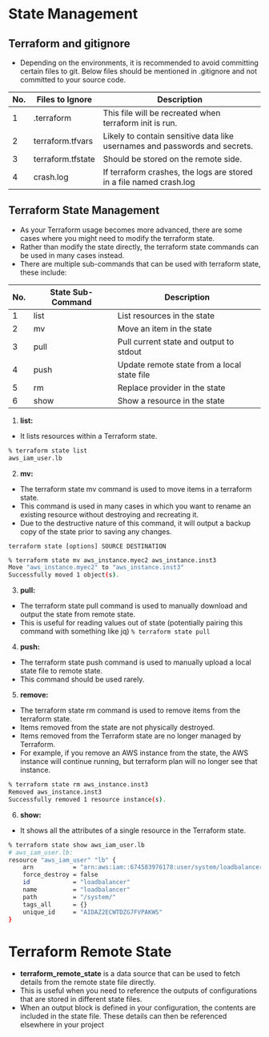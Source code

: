# State Management

## Terraform and gitignore
- Depending on the environments, it is recommended to avoid committing certain files to git. Below files should be mentioned in .gitignore and not committed to your source code.
  
|  No.  |Files to Ignore    |            Description                                                      |
| ----- |------------------ | --------------------------------------------------------------------------- |
|   1   | .terraform        | This file will be recreated when terraform init is run.                     |
|   2   | terraform.tfvars  | Likely to contain sensitive data like usernames and passwords and secrets.  |
|   3   | terraform.tfstate | Should be stored on the remote side.                                        |
|   4   | crash.log         | If terraform crashes, the logs are stored in a file named crash.log         |

## Terraform State Management
- As your Terraform usage becomes more advanced, there are some cases where you might need to modify the terraform state.
- Rather than modify the state directly, the terraform state commands can be used in many cases instead.
- There are multiple sub-commands that can be used with terraform state, these include:

|  No.  | State Sub-Command  |            Description                                      |
| ----- | ------------------ | ----------------------------------------------------------- |
|   1   |      list          |  List resources in the state                                |
|   2   |      mv            |  Move an item in the state                                  |
|   3   |      pull          |  Pull current state and output to stdout                    |
|   4   |      push          |  Update remote state from a local state file                |
|   5   |      rm            |  Replace provider in the state                              |
|   6   |      show          |  Show a resource in the state                               |

1. **list:**
- It lists resources within a Terraform state.
```sh
% terraform state list
aws_iam_user.lb
```
2. **mv:** 
- The terraform state mv command is used to move items in a terraform state.
- This command is used in many cases in which you want to rename an existing resource without destroying and recreating it.
- Due to the destructive nature of this command, it will output a backup copy of the state prior to saving any changes.
  
`terraform state [options] SOURCE DESTINATION`

```sh
% terraform state mv aws_instance.myec2 aws_instance.inst3
Move "aws_instance.myec2" to "aws_instance.inst3"
Successfully moved 1 object(s).
```
3. **pull:**
- The terraform state pull command is used to manually download and output the state from remote state.
- This is useful for reading values out of state (potentially pairing this command with something like jq)
`% terraform state pull`

4. **push:**
- The terraform state push command is used to manually upload a local state file to remote state.
- This command should be used rarely.

5. **remove:**
- The terraform state rm command is used to remove items from the terraform state.
- Items removed from the state are not physically destroyed.
- Items removed from the Terraform state are no longer managed by Terraform.
- For example, if you remove an AWS instance from the state, the AWS instance will continue running, but terraform plan will no longer see that instance.
```sh
% terraform state rm aws_instance.inst3
Removed aws_instance.inst3
Successfully removed 1 resource instance(s).
```

6. **show:**
- It shows all the attributes of a single resource in the Terraform state.
```sh
% terraform state show aws_iam_user.lb
# aws_iam_user.lb:
resource "aws_iam_user" "lb" {
    arn           = "arn:aws:iam::674583976178:user/system/loadbalancer"
    force_destroy = false
    id            = "loadbalancer"
    name          = "loadbalancer"
    path          = "/system/"
    tags_all      = {}
    unique_id     = "AIDAZ2ECWTDZG7FVPAKWS"
}
```
# Terraform Remote State
- **terraform_remote_state** is a data source that can be used to fetch details from the remote state file directly.
- This is useful when you need to reference the outputs of configurations that are stored in different state files.
- When an output block is defined in your configuration, the contents are included in the state file. These details can then be referenced elsewhere in your project
